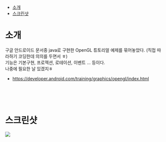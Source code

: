 <!-- TOC -->

- [소개](#소개)
- [스크린샷](#스크린샷)

<!-- /TOC -->

# 소개
구글 안드로이드 문서중 java로 구현한 OpenGL 튜토리얼 예제를 묶어놓았다. (직접 따라하기 코딩한데 의의를 두면서 ㅎ) <br>
기능은 기본구현, 프로젝션, 로테이션, 이벤트 ... 등이다. <br>
나중에 필요한 날 있겠지ㅎ <br>

- https://developer.android.com/training/graphics/opengl/index.html

<br>
<br>
<br>

# 스크린샷

![](https://s14.postimg.org/pkpno5l2p/screenshot_128.png)